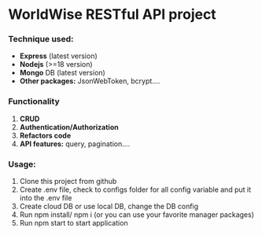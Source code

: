 # WorldWise RESTful API project

### Technique used:

- **Express** (latest version)
- **Nodejs** (>=18 version)
- **Mongo** DB (latest version)
- **Other packages:** JsonWebToken, bcrypt....

### Functionality

1. **CRUD**
2. **Authentication/Authorization**
3. **Refactors code**
4. **API features:** query, pagination....

### Usage:

1. Clone this project from github
2. Create .env file, check to configs folder for all config variable and put it into the .env file
3. Create cloud DB or use local DB, change the DB config
4. Run npm install/ npm i (or you can use your favorite manager packages)
5. Run npm start to start application
